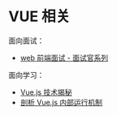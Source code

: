 # VUE 相关

面向面试：

- [web 前端面试 - 面试官系列](https://vue3js.cn/interview/)

面向学习：

- [Vue.js 技术揭秘](https://ustbhuangyi.github.io/vue-analysis/v2/prepare/)
- [剖析 Vue.js 内部运行机制](https://juejin.cn/book/6844733705089449991/section/6844733705211084808)
